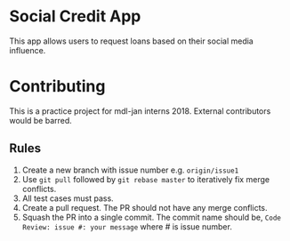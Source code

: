 # Social Credit App

This app allows users to request loans based on their social media influence.

# Contributing

This is a practice project for mdl-jan interns 2018. External contributors would be barred. 

## Rules

1. Create a new branch with issue number e.g. `origin/issue1`
2. Use `git pull` followed by `git rebase master` to iteratively fix merge conflicts. 
3. All test cases must pass.
4. Create a pull request. The PR should not have any merge conflicts.
5. Squash the PR into a single commit. The commit name should be,
`Code Review: issue #: your message` where # is issue number.